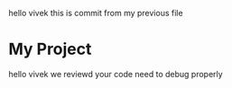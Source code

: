 hello vivek this is commit from my previous file 
# My Project
hello vivek we reviewd your code need to debug properly
